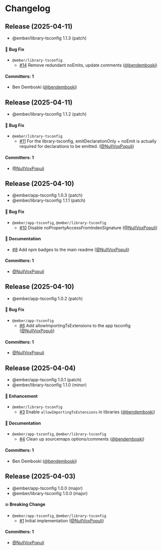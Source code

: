 # Changelog

## Release (2025-04-11)

* @ember/library-tsconfig 1.1.3 (patch)

#### :bug: Bug Fix
* `@ember/library-tsconfig`
  * [#14](https://github.com/ember-cli/tsconfigs/pull/14) Remove redundant noEmits, update comments ([@bendemboski](https://github.com/bendemboski))

#### Committers: 1
- Ben Demboski ([@bendemboski](https://github.com/bendemboski))

## Release (2025-04-11)

* @ember/library-tsconfig 1.1.2 (patch)

#### :bug: Bug Fix
* `@ember/library-tsconfig`
  * [#11](https://github.com/ember-cli/tsconfigs/pull/11) For the library-tsconfig, emitDeclarationOnly + noEmit is actually required for declarations to be emitted. ([@NullVoxPopuli](https://github.com/NullVoxPopuli))

#### Committers: 1
- [@NullVoxPopuli](https://github.com/NullVoxPopuli)

## Release (2025-04-10)

* @ember/app-tsconfig 1.0.3 (patch)
* @ember/library-tsconfig 1.1.1 (patch)

#### :bug: Bug Fix
* `@ember/app-tsconfig`, `@ember/library-tsconfig`
  * [#10](https://github.com/ember-cli/tsconfigs/pull/10) Disable noPropertyAccessFromIndexSignature ([@NullVoxPopuli](https://github.com/NullVoxPopuli))

#### :memo: Documentation
* [#8](https://github.com/ember-cli/tsconfigs/pull/8) Add npm badges to the main readme ([@NullVoxPopuli](https://github.com/NullVoxPopuli))

#### Committers: 1
- [@NullVoxPopuli](https://github.com/NullVoxPopuli)

## Release (2025-04-10)

* @ember/app-tsconfig 1.0.2 (patch)

#### :bug: Bug Fix
* `@ember/app-tsconfig`
  * [#6](https://github.com/ember-cli/tsconfigs/pull/6) Add allowImportingTsExtensions to the app tsconfig ([@NullVoxPopuli](https://github.com/NullVoxPopuli))

#### Committers: 1
- [@NullVoxPopuli](https://github.com/NullVoxPopuli)

## Release (2025-04-04)

* @ember/app-tsconfig 1.0.1 (patch)
* @ember/library-tsconfig 1.1.0 (minor)

#### :rocket: Enhancement
* `@ember/library-tsconfig`
  * [#3](https://github.com/ember-cli/tsconfigs/pull/3) Enable `allowImportingTsExtensions` in libraries ([@bendemboski](https://github.com/bendemboski))

#### :memo: Documentation
* `@ember/app-tsconfig`, `@ember/library-tsconfig`
  * [#4](https://github.com/ember-cli/tsconfigs/pull/4) Clean up sourcemaps options/comments ([@bendemboski](https://github.com/bendemboski))

#### Committers: 1
- Ben Demboski ([@bendemboski](https://github.com/bendemboski))

## Release (2025-04-03)

* @ember/app-tsconfig 1.0.0 (major)
* @ember/library-tsconfig 1.0.0 (major)

#### :boom: Breaking Change
* `@ember/app-tsconfig`, `@ember/library-tsconfig`
  * [#1](https://github.com/ember-cli/tsconfigs/pull/1) Initial implementation ([@NullVoxPopuli](https://github.com/NullVoxPopuli))

#### Committers: 1
- [@NullVoxPopuli](https://github.com/NullVoxPopuli)
